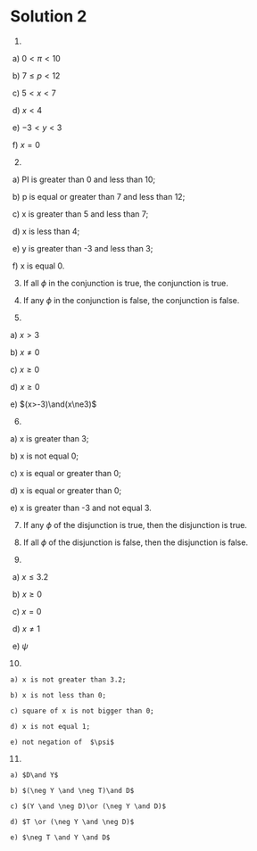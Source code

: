 # Solution 2

1. 

​	a) $0<\pi<10$ 

​	b) $7\le p<12$

​	c) $5<x<7$

​	d) $x<4$

​	e) $-3<y<3$

​	f) $x=0$

2. 

​	a) PI is greater than 0 and less than 10;

​	b) p is equal or greater than 7 and less than 12;

​	c) x is greater than 5 and less than 7;

​	d) x is less than 4;

​	e) y is greater than -3 and less than 3;

​	f) x is equal 0.

3. If all $\phi$ in the conjunction is true, the conjunction is true.

4. If any $\phi$ in the conjunction is false, the conjunction is false.

5.  

   a) $x>3$

   b) $x\ne0$

   c) $x\ge0$

   d) $x\ge 0$

   e) $(x>-3)\and(x\ne3)$

6. 

   a) x is greater than 3;

   b) x is not equal 0;

   c) x is equal or greater than 0;

   d) x is equal or greater than 0;

   e) x is greater than -3 and not equal 3.

7. If any $\phi$ of the disjunction is true, then the disjunction is true.
8. If all $\phi$ of the disjunction is false, then the disjunction is false.

9. 

​	a) $x\le3.2$

​	b) $x\ge0$

​	c) $x=0$

​	d) $x\ne1$

​	e) $\psi$

10. 

    a) x is not greater than 3.2;

    b) x is not less than 0;

    c) square of x is not bigger than 0;

    d) x is not equal 1;

    e) not negation of  $\psi$ 

11. 

    a) $D\and Y$

    b) $(\neg Y \and \neg T)\and D$

    c) $(Y \and \neg D)\or (\neg Y \and D)$

    d) $T \or (\neg Y \and \neg D)$

    e) $\neg T \and Y \and D$ 

